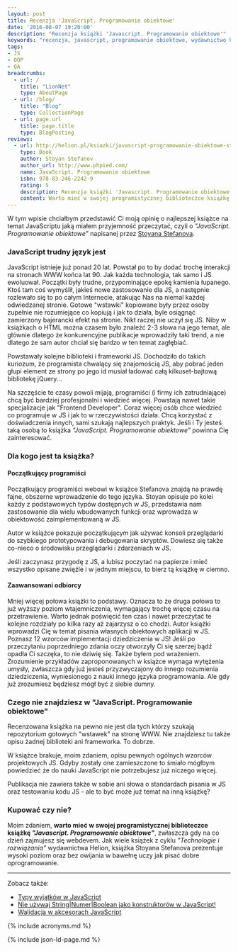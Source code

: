 ```yaml
---
layout: post
title: Recenzja 'JavaScript. Programowanie obiektowe'
date: '2016-08-07 19:20:00'
description: "Recenzja książki 'Javascript. Programowanie obiektowe'"
keywords: "recenzja, javascript, programowanie obiektowe, wydawnictwo helion"
tags:
- JS
- OOP
- QA
breadcrumbs:
  - url: /
    title: "LionNet"
    type: AboutPage
  - url: /blog/
    title: "Blog"
    type: CollectionPage
  - url: page.url
    title: page.title
    type: BlogPosting
reviews:
  - url: http://helion.pl/ksiazki/javascript-programowanie-obiektowe-stoyan-stefanov,jascob.htm
    type: Book
    author: Stoyan Stefanov
    author_url: http://www.phpied.com/
    name: JavaScript. Programowanie obiektowe
    isbn: 978-83-246-2242-9
    rating: 5
    description: Recenzja książki 'Javascript. Programowanie obiektowe'
    content: Warto mieć w swojej programistycznej biblioteczce książkę 'Javascript. Programowanie obiektowe', zwłaszcza gdy na co dzień zajmujesz się webdevem. Jak wiele książek z cyklu 'Technologie i rozwiązania' wydawnictwa Helion, książka Stoyana Stefanova prezentuje wysoki poziom oraz bez owijania w bawełnę uczy jak pisać dobre oprogramowanie
---
```


W tym wpisie chciałbym przedstawić Ci moją opinię o najlepszej książce na temat
JavaScriptu jaką miałem przyjemność przeczytać, czyli o *"JavaScript. Programowanie
obiektowe"* napisanej przez [Stoyana Stefanova][1].

### JavaScript trudny język jest

JavaScript istnieje już ponad 20 lat. Powstał po to by dodać trochę interakcji
na stronach WWW końca lat 90. Jak każda technologia, tak samo i JS ewoluował.
Początki były trudne, przypominające epokę kamienia łupanego. Ktoś tam coś wymyślił,
jakieś nowe zastosowanie dla JS, a następnie rozlewało się to po całym Internecie,
atakując Nas na niemal każdej odwiedzanej stronie. Gotowe "wstawki" kopiowane były
przez osoby zupełnie nie rozumiejące co kopiują i jak to działa, byle osiągnąć
zamierzony bajerancki efekt na stronie. Nikt raczej nie uczył się JS. Niby w 
książkach o HTML można czasem było znaleźć 2-3 słowa na jego temat, ale głównie 
dlatego że konkurencyjne publikacje wprowadziły taki trend, a nie dlatego że sam
autor chciał się bardzo w ten temat zagłębiać.

Powstawały kolejne biblioteki i frameworki JS. Dochodziło do takich kuriozum, że
programista chwalący się znajomością JS, aby pobrać jeden głupi element ze strony 
po jego id musiał ładować całą kilkuset-bajtową bibliotekę jQuery...

Na szczęście te czasy powoli mijają, programiści (i firmy ich zatrudniające) chcą
być bardziej profesjonalni i wiedzieć więcej. Powstają nawet takie specjalizacje
jak "Frontend  Developer". Coraz więcej osób chce wiedzieć co programuje w JS i 
jak to w rzeczywistości działa. Chcą korzystać z doświadczenia innych, sami szukają
najlepszych praktyk. Jeśli i Ty jesteś taką osobą to książka *"JavaScript. 
Programowanie obiektowe"* powinna Cię zainteresować.

### Dla kogo jest ta książka?

#### Początkujący programiści

Początkujący programiści webowi w książce Stefanova znajdą na prawdę fajne, 
obszerne wprowadzenie do tego języka. Stoyan opisuje po kolei każdy z podstawowych
typów dostępnych w JS, przedstawia nam zastosowanie dla wielu wbudowanych funkcji
oraz wprowadza w obiektowość zaimplementowaną w JS.

Autor w książce pokazuje początkującym jak używać konsoli przeglądarki do szybkiego 
prototypowania i debugowania skryptów. Dowiesz się także co-nieco o środowisku
przeglądarki i zdarzeniach w JS.

Jeśli zaczynasz przygodę z JS, a lubisz poczytać na papierze i mieć wszystko 
opisane zwięźle i w jednym miejscu, to bierz tą książkę w ciemno.

#### Zaawansowani odbiorcy

Mniej więcej połowa książki to podstawy. Oznacza to że druga połowa to już wyższy
poziom wtajemniczenia, wymagający trochę więcej czasu na przetrawienie. Warto 
jednak poświęcić ten czas i nawet przeczytać te kolejne rozdziały po kilka razy 
aż zajarzysz o co chodzi. Autor książki wprowadzi Cię w temat pisania własnych
obiektowych aplikacji w JS. Poznasz 12 wzorców implementacji dziedziczenia w JS!
Jeśli po przeczytaniu poprzedniego zdania oczy otworzyły Ci się szerzej bądź 
opadła Ci szczęka, to nie dziwię się. Także byłem pod wrażeniem. Zrozumienie
przykładów zaproponowanych w książce wymaga wytężenia umysły, zwłaszcza gdy już
jesteś przyzwyczajony do innego rozumienia dziedziczenia, wyniesionego z nauki 
innego języka programowania. Ale gdy już zrozumiesz będziesz mógł być z siebie 
dumny.

### Czego nie znajdziesz w "JavaScript. Programowanie obiektowe"

Recenzowana książka na pewno nie jest dla tych którzy szukają repozytorium gotowych
"wstawek" na stronę WWW. Nie znajdziesz tu także opisu żadnej biblioteki ani 
frameworka. To dobrze.

W książce brakuje, moim zdaniem, opisu pewnych ogólnych wzorców projektowych JS.
Gdyby zostały one zamieszczone to śmiało mógłbym powiedzieć że do nauki JavaScript
nie potrzebujesz już niczego więcej.

Publikacja nie zawiera także w sobie ani słowa o standardach pisania w JS oraz
testowaniu kodu JS - ale to być może już temat na inną książkę?

### Kupować czy nie?

Moim zdaniem, **warto mieć w swojej programistycznej biblioteczce książkę *"Javascript.
Programowanie obiektowe"***, zwłaszcza gdy na co dzień zajmujesz się webdevem. 
Jak wiele książek z cyklu *"Technologie i rozwiązania"* wydawnictwa Helion, 
książka Stoyana Stefanova prezentuje wysoki poziom oraz bez owijania w bawełnę 
uczy jak pisać dobre oprogramowanie.

* * *

Zobacz także:

* [Typy wyjątków w JavaScript][2]
* [Nie używaj String\|Numer\|Boolean jako konstruktorów w JavaScript!][3]
* [Walidacja w akcesorach JavaScript][4]

[1]: http://www.phpied.com/
[2]: /2016/04/05/typy-wyjatkow-w-javascript.html
[3]: /2016/05/19/nie-uzywaj-string-number-boolean-jako-konstruktorow-w-javascript.html
[4]: /2016/03/24/walidacja-w-akcesorach-javascript.html


{% include acronyms.md %}

{% include json-ld-page.md %}
